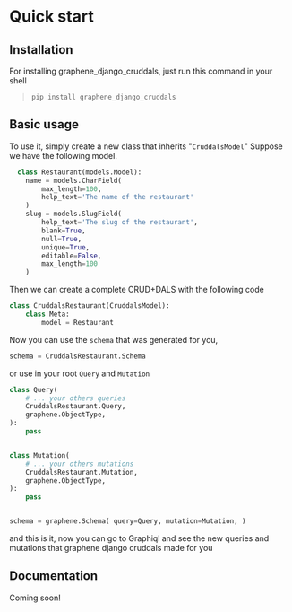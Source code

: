 # Quick start

## Installation

For installing graphene_django_cruddals, just run this command in your shell

> `pip install graphene_django_cruddals`

## Basic usage

To use it, simply create a new class that inherits "`CruddalsModel`"
Suppose we have the following model.

```python
  class Restaurant(models.Model):
    name = models.CharField(
        max_length=100,
        help_text='The name of the restaurant'
    )
    slug = models.SlugField(
        help_text='The slug of the restaurant',
        blank=True,
        null=True,
        unique=True,
        editable=False,
        max_length=100
    )
```

Then we can create a complete CRUD+DALS with the following code

```python
class CruddalsRestaurant(CruddalsModel):
    class Meta:
        model = Restaurant
```

Now you can use the `schema` that was generated for you,

```python
schema = CruddalsRestaurant.Schema
```

or use in your root `Query` and `Mutation`

```python
class Query(
    # ... your others queries
    CruddalsRestaurant.Query,
    graphene.ObjectType,
):
    pass


class Mutation(
    # ... your others mutations
    CruddalsRestaurant.Mutation,
    graphene.ObjectType,
):
    pass


schema = graphene.Schema( query=Query, mutation=Mutation, )
```

and this is it, now you can go to Graphiql and see the new queries and mutations that graphene django cruddals made for you

## Documentation

Coming soon!
